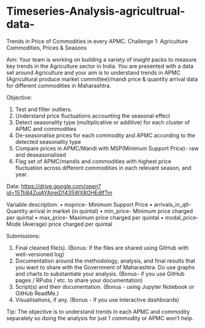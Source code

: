 # Timeseries-Analysis-agricultrual-data-
Trends in Price of Commodities in every APMC.
Challenge 1: Agriculture Commodities, Prices & Seasons

Aim: Your team is working on building a variety of insight packs to measure key trends in the Agriculture sector in India. You are presented with a data set around Agriculture and your aim is to understand trends in APMC (Agricultural produce market committee)/mandi price & quantity arrival data for different commodities in Maharashtra.

Objective:
1.	Test and filter outliers.
2.	Understand price fluctuations accounting the seasonal effect
1.	Detect seasonality type (multiplicative or additive) for each cluster of APMC and commodities
2.	De-seasonalise prices for each commodity and APMC according to the detected seasonality type
3.	Compare prices in APMC/Mandi with MSP(Minimum Support Price)- raw and deseasonalised
4.	Flag set of APMC/mandis and commodities with highest price fluctuation across different commodities in each relevant season, and year.

Data: https://drive.google.com/open?id=15Ttj84ZujAYAireiD1435WX8OHEdlfTm

Variable description:
•	msprice- Minimum Support Price
•	arrivals_in_qtl- Quantity arrival in market (in quintal)
•	min_price- Minimum price charged per quintal
•	max_price- Maximum price charged per quintal
•	modal_price- Mode (Average) price charged per quintal

Submissions:
1.	Final cleaned file(s). (Bonus: if the files are shared using GitHub with well-versioned log)
2.	Documentation around the methodology, analysis, and final results that you want to share with the Government of Maharashtra. Do use graphs and charts to substantiate your analysis. (Bonus- if you use GitHub pages / RPubs / etc. to share your documentation)
3.	Script(s) and their documentation. (Bonus - using Jupyter Notebook or GitHub ReadMe.)
4.	Visualisations, if any. (Bonus - if you use interactive dashboards)

Tip: The objective is to understand trends in each APMC and commodity separately so doing the analysis for just 1 commodity or APMC won’t help.

